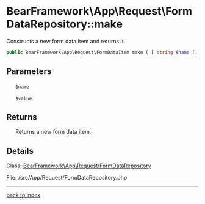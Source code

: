 # BearFramework\App\Request\FormDataRepository::make

Constructs a new form data item and returns it.

```php
public BearFramework\App\Request\FormDataItem make ( [ string $name [, string $value ]] )
```

## Parameters

&nbsp;&nbsp;&nbsp;&nbsp;&nbsp;&nbsp;`$name`

&nbsp;&nbsp;&nbsp;&nbsp;&nbsp;&nbsp;`$value`

## Returns

&nbsp;&nbsp;&nbsp;&nbsp;&nbsp;&nbsp;Returns a new form data item.

## Details

Class: [BearFramework\App\Request\FormDataRepository](bearframework.app.request.formdatarepository.class.md)

File: /src/App/Request/FormDataRepository.php

---

[back to index](index.md)

